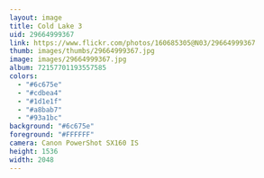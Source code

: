 ```yaml
---
layout: image
title: Cold Lake 3
uid: 29664999367
link: https://www.flickr.com/photos/160685305@N03/29664999367
thumb: images/thumbs/29664999367.jpg
image: images/29664999367.jpg
album: 72157701193557585
colors: 
  - "#6c675e"
  - "#cdbea4"
  - "#1d1e1f"
  - "#a8bab7"
  - "#93a1bc"
background: "#6c675e"
foreground: "#FFFFFF"
camera: Canon PowerShot SX160 IS
height: 1536
width: 2048
---
```


